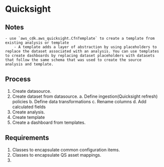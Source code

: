 # Quicksight

## Notes 
    - use `aws_cdk.aws_quicksight.CfnTemplate` to create a template from existing analysis or template
        - A template adds a layer of abstraction by using placeholders to replace the dataset associated with an analysis. You can use templates to create dashboards by replacing dataset placeholders with datasets that follow the same schema that was used to create the source analysis and template.


## Process

1. Create datasource. 
2. Create dataset from datasource.
    a. Define ingestion(Quicksight refresh) policies
    b. Define data transformations
    c. Rename columns
    d. Add calculated fields
3. Create analysis. 
4. Create template
5. Create a dashboard from templates.


## Requirements
1. Classes to encapsulate common configuration items.
2. Classes to encapsulate QS asset mappings. 
3. 